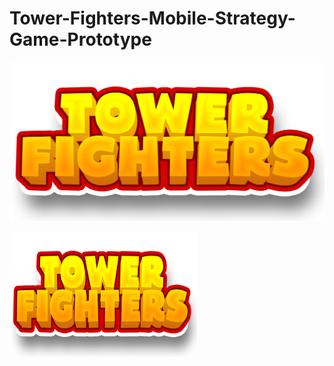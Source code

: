 # Tower-Fighters-Mobile-Strategy-Game-Prototype


![](https://github.com/brkhatay/Tower-Fighters-Mobile-Strategy-Game-Prototype/blob/ReadSourse/LOGO.png) 


<img src="https://github.com/brkhatay/Tower-Fighters-Mobile-Strategy-Game-Prototype/blob/ReadSourse/LOGO.png" alt="Resim Açıklaması" width="300" height="200">
